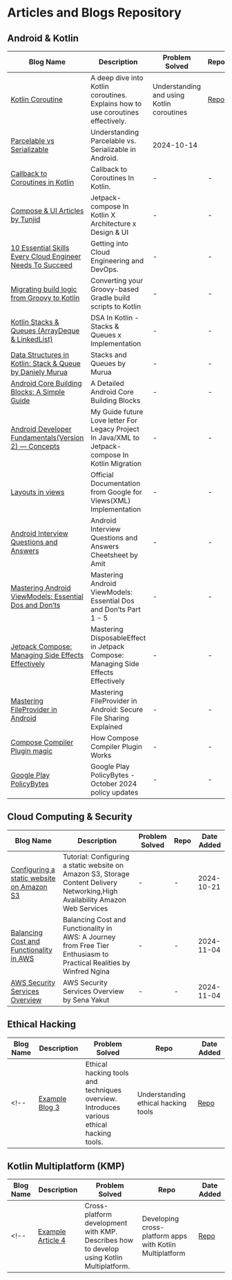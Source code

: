 # Articles and Blogs Repository


## Android & Kotlin

| Blog Name       | Description                            | Problem Solved                     | Repo                          | Date Added   |
|-----------------|----------------------------------------|------------------------------------|------------------------------|--------------|
| [Kotlin Coroutine](https://gorkemkara.net/kotlin-coroutines-asynchronous-programming-in-android/)  | A deep dive into Kotlin coroutines.<br>Explains how to use coroutines effectively. | Understanding and using Kotlin coroutines | [Repo](https://github.com/example/repo1) | 2024-09-30   |
| [Parcelable vs Serializable](https://theadityatiwari.medium.com/understanding-parcelable-vs-serializable-in-android-427c9b9bdce5)  | Understanding Parcelable vs. Serializable in Android. | 2024-10-14   |
| [Callback to Coroutines in Kotlin](https://outcomeschool.com/blog/callback-to-coroutines-in-kotlin)  | Callback to Coroutines  In Kotlin. | -    | - | 2024-10-17| 
| [Compose & UI Articles by Tunjid](https://www.tunjid.com/articles)  | Jetpack-compose In Kotlin X Architecture x Design & UI |  -  | -  | 2024-10-19 |
| [10 Essential Skills Every Cloud Engineer Needs To Succeed](https://www.linkedin.com/pulse/10-essential-skills-every-cloud-engineer-needs-succeed-greg-powell-nlsfc?utm_source=share&utm_medium=member_android&utm_campaign=share_via)  | Getting into Cloud Engineering and DevOps. | -    | - | 2024-10-19| 
| [Migrating build logic from Groovy to Kotlin](https://shorturl.at/gREhT)  | Converting your Groovy-based Gradle build scripts to Kotlin |  -  | -  | 2024-10-21 |
| [Kotlin Stacks & Queues (ArrayDeque & LinkedList)](https://tinyurl.com/Kotlin-Stacks-and-QueuesDSA)  | DSA In Kotlin - Stacks & Queues x Implementation|  -  | -  | 2024-10-22 |
| [Data Structures in Kotlin: Stack & Queue by Daniely Murua](https://tinyurl.com/DSA-Kotlin)  | Stacks and Queues by Murua |  -  | -  | 2024-10-22 |
| [Android Core Building Blocks: A Simple Guide](https://tinyurl.com/android-building-blocks)| A Detailed Android Core Building Blocks|  -  | -  | 2024-10-23 |
| [Android Developer Fundamentals(Version 2) — Concepts](https://tinyurl.com/android-xml-reference)  | My Guide future Love letter For Legacy Project In Java/XML to Jetpack-compose In Kotlin Migration|  -  | -  | 2024-10-23 |
| [Layouts in views](https://www.tunjid.com/articles)  | Official Documentation from Google for Views(XML) Implementation |  -  | -  | 2024-10-23 |
| [Android Interview Questions and Answers](https://tinyurl.com/android-interview-cheatsheet)| Android Interview Questions and Answers Cheetsheet by Amit |  -  | -  | 2024-10-23 |
| [Mastering Android ViewModels: Essential Dos and Don’ts](https://shorturl.at/2GPmF)| Mastering Android ViewModels: Essential Dos and Don’ts Part 1 - 5 |  -  | - | 2024-10-31 |
| [Jetpack Compose: Managing Side Effects Effectively](https://tinyurl.com/Mastering-DisposableEffect) | Mastering DisposableEffect in Jetpack Compose: Managing Side Effects Effectively|  -  | -  | 2024-11-02 |
| [Mastering FileProvider in Android](https://tinyurl.com/fileProvider-in-Android)  | Mastering FileProvider in Android: Secure File Sharing Explained |  -  | -  | 2024-11-03 |
| [Compose Compiler Plugin magic](https://tinyurl.com/Compose-Compiler)  | How Compose Compiler Plugin Works |  -  | -  | 2024-11-04 |
| [Google Play PolicyBytes](https://tinyurl.com/Updates-GooglePlay)  | Google Play PolicyBytes - October 2024 policy updates|  -  | -  | 2024-11-04 |






## Cloud Computing & Security

| Blog Name       | Description                            | Problem Solved                     | Repo                          | Date Added   |
|-----------------|----------------------------------------|------------------------------------|------------------------------|--------------|
| [Configuring a static website on Amazon S3](https://shorturl.at/37bTj)  | Tutorial: Configuring a static website on Amazon S3, Storage Content Delivery Networking,High Availability Amazon Web Services |  -  | -  | 2024-10-21 |
| [Balancing Cost and Functionality in AWS](https://tinyurl.com/Cost-In-AWS)  | Balancing Cost and Functionality in AWS: A Journey from Free Tier Enthusiasm to Practical Realities by Winfred Ngina|  -  | -  | 2024-11-04 |
| [AWS Security Services Overview](https://tinyurl.com/aws-security-2024)  | AWS Security Services Overview by Sena Yakut|  -  | -  | 2024-11-04 |




## Ethical Hacking

| Blog Name       | Description                            | Problem Solved                     | Repo                          | Date Added   |
|-----------------|----------------------------------------|------------------------------------|------------------------------|--------------|
<!-- | [Example Blog 3](https://example.com/blog3)  | Ethical hacking tools and techniques overview.<br>Introduces various ethical hacking tools. | Understanding ethical hacking tools | [Repo](https://github.com/example/repo3) | 2024-09-30   | -->

## Kotlin Multiplatform (KMP)

| Blog Name       | Description                            | Problem Solved                     | Repo                          | Date Added   |
|-----------------|----------------------------------------|------------------------------------|------------------------------|--------------|
<!-- | [Example Article 4](https://example.com/article4) | Cross-platform development with KMP.<br>Describes how to develop using Kotlin Multiplatform. | Developing cross-platform apps with Kotlin Multiplatform | [Repo](https://github.com/example/repo4) | 2024-09-30   | -->

